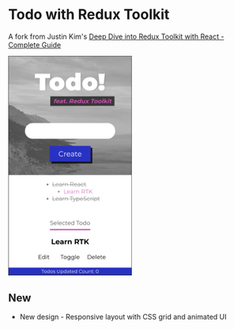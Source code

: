 # Todo with Redux Toolkit

A fork from Justin Kim's [Deep Dive into Redux Toolkit with React - Complete Guide](https://www.youtube.com/watch?v=9lCmbth63k0)

<img src="./screenshots/todo-1.png" width="250">

## New

- New design - Responsive layout with CSS grid and animated UI
